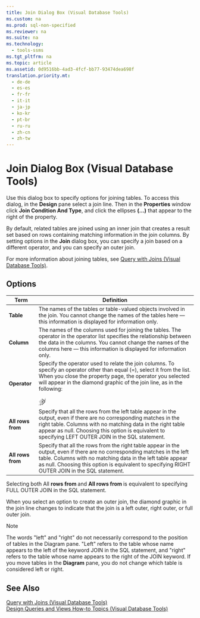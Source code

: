 ```yaml
---
title: Join Dialog Box (Visual Database Tools)
ms.custom: na
ms.prod: sql-non-specified
ms.reviewer: na
ms.suite: na
ms.technology: 
  - tools-ssms
ms.tgt_pltfrm: na
ms.topic: article
ms.assetid: 0d9516bb-4ad3-4fcf-bb77-93474dea698f
translation.priority.mt: 
  - de-de
  - es-es
  - fr-fr
  - it-it
  - ja-jp
  - ko-kr
  - pt-br
  - ru-ru
  - zh-cn
  - zh-tw
---
```

# Join Dialog Box (Visual Database Tools)
Use this dialog box to specify options for joining tables. To access this dialog, in the **Design** pane select a join line. Then in the **Properties** window click **Join Condition And Type**, and click the ellipses **(…)** that appear to the right of the property.  
  
By default, related tables are joined using an inner join that creates a result set based on rows containing matching information in the join columns. By setting options in the **Join** dialog box, you can specify a join based on a different operator, and you can specify an outer join.  
  
For more information about joining tables, see [Query with Joins &#40;Visual Database Tools&#41;](../content/Query-with-Joins--Visual-Database-Tools-.md).  
  
## Options  
  
|**Term**|**Definition**|  
|------------|------------------|  
|**Table**|The names of the tables or table\-valued objects involved in the join. You cannot change the names of the tables here — this information is displayed for information only.|  
|**Column**|The names of the columns used for joining the tables. The operator in the operator list specifies the relationship between the data in the columns. You cannot change the names of the columns here — this information is displayed for information only.|  
|**Operator**|Specify the operator used to relate the join columns. To specify an operator other than equal (\=), select it from the list. When you close the property page, the operator you selected will appear in the diamond graphic of the join line, as in the following:<br /><br />![Visual Database Tools icon](../content/media/dv3wbii.gif "dv3wbii")|  
|**All rows from <table1>**|Specify that all the rows from the left table appear in the output, even if there are no corresponding matches in the right table. Columns with no matching data in the right table appear as null. Choosing this option is equivalent to specifying LEFT OUTER JOIN in the SQL statement.|  
|**All rows from <table2>**|Specify that all the rows from the right table appear in the output, even if there are no corresponding matches in the left table. Columns with no matching data in the left table appear as null. Choosing this option is equivalent to specifying RIGHT OUTER JOIN in the SQL statement.|  
  
Selecting both All **rows from <table1>** and **All rows from <table2>** is equivalent to specifying FULL OUTER JOIN in the SQL statement.  
  
When you select an option to create an outer join, the diamond graphic in the join line changes to indicate that the join is a left outer, right outer, or full outer join.  
  
> [!NOTE]  
> The words "left" and "right" do not necessarily correspond to the position of tables in the Diagram pane. "Left" refers to the table whose name appears to the left of the keyword JOIN in the SQL statement, and "right" refers to the table whose name appears to the right of the JOIN keyword. If you move tables in the **Diagram** pane, you do not change which table is considered left or right.  
  
## See Also  
[Query with Joins &#40;Visual Database Tools&#41;](../content/Query-with-Joins--Visual-Database-Tools-.md)  
[Design Queries and Views How-to Topics &#40;Visual Database Tools&#41;](../content/Design-Queries-and-Views-How-to-Topics--Visual-Database-Tools-.md)  
  
